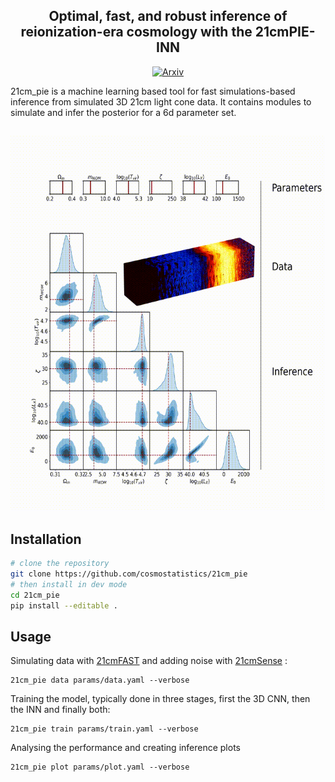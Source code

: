 <h2 align="center">Optimal, fast, and robust inference of reionization-era cosmology with the 21cmPIE-INN</h2>

<p align="center">
<a href="https://arxiv.org/abs/2401.04174"><img alt="Arxiv" src="https://img.shields.io/badge/arXiv-2401.04174-b31b1b.svg"></a>


21cm_pie is a machine learning based tool for fast simulations-based inference from simulated 3D 21cm light cone data.  It contains modules to simulate and infer the posterior for a 6d parameter set. 

## 

<img src="animation/animation.gif" width="600" height="600" alt="Animation">

## Installation

```sh
# clone the repository
git clone https://github.com/cosmostatistics/21cm_pie
# then install in dev mode
cd 21cm_pie
pip install --editable .
```

## Usage

Simulating data with [21cmFAST][21cmFAST] and adding noise with [21cmSense][21cmSense] :

[21cmFAST]: https://github.com/21cmfast/21cmFAST
[21cmSense]: https://github.com/jpober/21cmSense

```
21cm_pie data params/data.yaml --verbose
```
Training the model, typically done in three stages, first the 3D CNN, then the INN and finally both:
```
21cm_pie train params/train.yaml --verbose
```
Analysing the performance and creating inference plots
```
21cm_pie plot params/plot.yaml --verbose
```